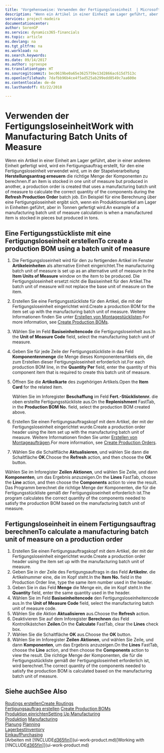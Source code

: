 ```yaml
---
title: 'Vorgehensweise: Verwenden der Fertigungsloseinheit  | Microsoft Docs'
description: "Wenn ein Artikel in einer Einheit am Lager geführt, aber in einer anderen Einheit gefertigt wird, kann ein Fertigungsauftrag erstellt werden, für den eine Fertigungsloseinheit verwendet wird, um in der Stapelverarbeitung  FA berechnen die richtige Menge der Komponenten zu berechnen. Ein Beispiel für eine Berechnung über eine Fertigungsloseinheit ergibt sich, wenn ein Produktionsartikel am Lager in Einheiten geführt, aber in Tonnen gefertigt wird."
services: project-madeira
documentationcenter: 
author: SorenGP
ms.service: dynamics365-financials
ms.topic: article
ms.devlang: na
ms.tgt_pltfrm: na
ms.workload: na
ms.search.keywords: 
ms.date: 09/14/2017
ms.author: sgroespe
ms.translationtype: HT
ms.sourcegitcommit: bec0619be0a65e3625759e13d2866ac615d7513c
ms.openlocfilehash: 7dafbb96b4ce4f5ad525ab299edd8549c7aa600e
ms.contentlocale: de-de
ms.lasthandoff: 03/22/2018

---
```

# <a name="work-with-manufacturing-batch-units-of-measure"></a><span data-ttu-id="4dc91-104">Verwenden der Fertigungsloseinheit</span><span class="sxs-lookup"><span data-stu-id="4dc91-104">Work with Manufacturing Batch Units of Measure</span></span>
<span data-ttu-id="4dc91-105">Wenn ein Artikel in einer Einheit am Lager geführt, aber in einer anderen Einheit gefertigt wird, wird ein Fertigungsauftrag erstellt, für den eine Fertigungsloseinheit verwendet wird, um in der Stapelverarbeitung **Herstellungsantrag erneuern** die richtige Menge der Komponenten zu berechnen.</span><span class="sxs-lookup"><span data-stu-id="4dc91-105">If an item is stocked in one unit of measure but produced in another, a production order is created that uses a manufacturing batch unit of measure to calculate the correct quantity of the components during the **Refresh Production Order** batch job.</span></span> <span data-ttu-id="4dc91-106">Ein Beispiel für eine Berechnung über eine Fertigungsloseinheit ergibt sich, wenn ein Produktionsartikel am Lager in Einheiten geführt, aber in Tonnen gefertigt wird.</span><span class="sxs-lookup"><span data-stu-id="4dc91-106">An example of a manufacturing batch unit of measure calculation is when a manufactured item is stocked in pieces but produced in tons.</span></span>  

## <a name="to-create-a-production-bom-using-a-batch-unit-of-measure"></a><span data-ttu-id="4dc91-107">Eine Fertigungsstückliste mit eine Fertigungsloseinheit erstellen</span><span class="sxs-lookup"><span data-stu-id="4dc91-107">To create a production BOM using a batch unit of measure</span></span>  
1.  <span data-ttu-id="4dc91-108">Die Fertigungsloseinheit wird für den zu fertigenden Artikel im Fenster **Artikeleinheiten** als alternative Einheit eingerichtet.</span><span class="sxs-lookup"><span data-stu-id="4dc91-108">The manufacturing batch unit of measure is set up as an alternative unit of measure in the **Item Units of Measure** window on the item to be produced.</span></span> <span data-ttu-id="4dc91-109">Die Fertigungsloseinheit ersetzt nicht die Basiseinheit für den Artikel.</span><span class="sxs-lookup"><span data-stu-id="4dc91-109">The batch unit of measure will not replace the base unit of measure on the item.</span></span>  
2.  <span data-ttu-id="4dc91-110">Erstellen Sie eine Fertigungsstückliste für den Artikel, die mit der Fertigungsloseinheit eingerichtet wird.</span><span class="sxs-lookup"><span data-stu-id="4dc91-110">Create a production BOM for the item set up with the manufacturing batch unit of measure.</span></span> <span data-ttu-id="4dc91-111">Weitere Informationen finden Sie unter [Erstellen von Montagestücklisten](production-how-to-create-production-boms.md).</span><span class="sxs-lookup"><span data-stu-id="4dc91-111">For more information, see [Create Production BOMs](production-how-to-create-production-boms.md).</span></span>  
3.  <span data-ttu-id="4dc91-112">Wählen Sie im Feld **Basiseinheitencode** die Fertigungsloseinheit aus.</span><span class="sxs-lookup"><span data-stu-id="4dc91-112">In the **Unit of Measure Code** field, select the manufacturing batch unit of measure.</span></span>  
4.  <span data-ttu-id="4dc91-113">Geben Sie für jede Zeile der Fertigungsstückliste in das Feld **Komponentenmenge** die Menge dieses Komponentenartikels ein, die zum Erstellen dieser Fertigungsloseinheit erforderlich ist.</span><span class="sxs-lookup"><span data-stu-id="4dc91-113">For each production BOM line, in the **Quantity Per** field, enter the quantity of this component item that is required to create this batch unit of measure.</span></span>  
5.  <span data-ttu-id="4dc91-114">Öffnen Sie die  **Artikelkarte** des zugehörigen Artikels.</span><span class="sxs-lookup"><span data-stu-id="4dc91-114">Open the **Item Card** for the related item.</span></span>  

    <span data-ttu-id="4dc91-115">Wählen Sie im Inforegister **Beschaffung** im Feld **Fert.-Stücklistennr.** die oben erstellte Fertigungsstückliste aus.</span><span class="sxs-lookup"><span data-stu-id="4dc91-115">On the **Replenishment** FastTab, in the **Production BOM No.** field, select the production BOM created above.</span></span>  
6.  <span data-ttu-id="4dc91-116">Erstellen Sie einen Fertigungsauftragskopf mit dem Artikel, der mit der Fertigungsloseinheit eingerichtet wurde.</span><span class="sxs-lookup"><span data-stu-id="4dc91-116">Create a production order header using the item set up with the manufacturing batch unit of measure.</span></span> <span data-ttu-id="4dc91-117">Weitere Informationen finden Sie unter [Erstellen von Montageaufträgen](production-how-to-create-production-orders.md).</span><span class="sxs-lookup"><span data-stu-id="4dc91-117">For more information, see [Create Production Orders](production-how-to-create-production-orders.md).</span></span>  
7.  <span data-ttu-id="4dc91-118">Wählen Sie die Schaltfläche **Aktualisieren**, und wählen Sie dann die Schaltfläche **OK**.</span><span class="sxs-lookup"><span data-stu-id="4dc91-118">Choose the **Refresh** action, and then choose  the **OK** button.</span></span>  

<span data-ttu-id="4dc91-119">Wählen Sie im Inforegister **Zeilen** **Aktionen**, und wählen Sie Zeile, und dann **Komponenten**, um das Ergebnis anzuzeigen.</span><span class="sxs-lookup"><span data-stu-id="4dc91-119">On the **Lines** FastTab, choose the **Line** action, and then choose the **Components** action to view the result.</span></span> <span data-ttu-id="4dc91-120">Das Programm berechnet die richtige Menge der Komponenten, die für die Fertigungsstückliste gemäß der Fertigungsloseinheit erforderlich ist.</span><span class="sxs-lookup"><span data-stu-id="4dc91-120">The program calculates the correct quantity of the components needed to satisfy the production BOM based on the manufacturing batch unit of measure.</span></span>  

## <a name="to-calculate-a-manufacturing-batch-unit-of-measure-on-a-production-order"></a><span data-ttu-id="4dc91-121">Fertigungsloseinheit in einem Fertigungsauftrag berechnen</span><span class="sxs-lookup"><span data-stu-id="4dc91-121">To calculate a manufacturing batch unit of measure on a production order</span></span>  
1.  <span data-ttu-id="4dc91-122">Erstellen Sie einen Fertigungsauftragskopf mit dem Artikel, der mit der Fertigungsloseinheit eingerichtet wurde.</span><span class="sxs-lookup"><span data-stu-id="4dc91-122">Create a production order header using the item set up with the manufacturing batch unit of measure.</span></span>  
2.  <span data-ttu-id="4dc91-123">Geben Sie in der Zeile des Fertigungsauftrags in das Feld **Artikelnr.** die Artikelnummer eine, die im Kopf steht.</span><span class="sxs-lookup"><span data-stu-id="4dc91-123">In the **Item No.** field in the Production Order line, type the same item number used in the header.</span></span>  
3.  <span data-ttu-id="4dc91-124">Geben Sie in das Feld **Menge** die Menge ein, die im Kopf steht.</span><span class="sxs-lookup"><span data-stu-id="4dc91-124">In the **Quantity** field, enter the same quantity used in the header.</span></span>  
4.  <span data-ttu-id="4dc91-125">Wählen Sie im Feld **Basiseinheitencode** den Fertigungsloseinheitencode aus.</span><span class="sxs-lookup"><span data-stu-id="4dc91-125">In the **Unit of Measure Code** field, select the manufacturing batch unit of measure code.</span></span>  
5.  <span data-ttu-id="4dc91-126">Wählen Sie die Aktion **Aktualisieren** aus.</span><span class="sxs-lookup"><span data-stu-id="4dc91-126">Choose the **Refresh** action.</span></span>
6.  <span data-ttu-id="4dc91-127">Deaktivieren Sie auf dem Inforegister **Berechnen** das Feld Kontrollkästchen **Zeilen**.</span><span class="sxs-lookup"><span data-stu-id="4dc91-127">On the **Calculate** FastTab, clear the **Lines** check box.</span></span>  
7.  <span data-ttu-id="4dc91-128">Wählen Sie die Schaltfläche **OK** aus.</span><span class="sxs-lookup"><span data-stu-id="4dc91-128">Choose the **OK** button.</span></span>  
8.  <span data-ttu-id="4dc91-129">Wählen Sie im Inforegister **Zeilen** **Aktionen**, und wählen Sie Zeile, und dann **Komponenten**, um das Ergebnis anzuzeigen.</span><span class="sxs-lookup"><span data-stu-id="4dc91-129">On the **Lines** FastTab, choose the **Line** action, and then choose the **Components** action to view the result.</span></span> <span data-ttu-id="4dc91-130">Die richtige Menge der Komponenten, die für die Fertigungsstückliste gemäß der Fertigungsloseinheit erforderlich ist, wird berechnet.</span><span class="sxs-lookup"><span data-stu-id="4dc91-130">The correct quantity of the components needed to satisfy the production BOM is calculated based on the manufacturing batch unit of measure.</span></span>  

## <a name="see-also"></a><span data-ttu-id="4dc91-131">Siehe auch</span><span class="sxs-lookup"><span data-stu-id="4dc91-131">See Also</span></span>  
[<span data-ttu-id="4dc91-132">Routings erstellen</span><span class="sxs-lookup"><span data-stu-id="4dc91-132">Create Routings</span></span>](production-how-to-create-routings.md)  
<span data-ttu-id="4dc91-133">[Fertigungsauftrag erstellen](production-how-to-create-production-boms.md)   </span><span class="sxs-lookup"><span data-stu-id="4dc91-133">[Create Production BOMs](production-how-to-create-production-boms.md)   </span></span>  
[<span data-ttu-id="4dc91-134">Produktion einrichten</span><span class="sxs-lookup"><span data-stu-id="4dc91-134">Setting Up Manufacturing</span></span>](production-configure-production-processes.md)  
<span data-ttu-id="4dc91-135">[Produktion](production-manage-manufacturing.md)  </span><span class="sxs-lookup"><span data-stu-id="4dc91-135">[Manufacturing](production-manage-manufacturing.md)  </span></span>  
<span data-ttu-id="4dc91-136">[Planung](production-planning.md) </span><span class="sxs-lookup"><span data-stu-id="4dc91-136">[Planning](production-planning.md) </span></span>  
[<span data-ttu-id="4dc91-137">Lagerbest</span><span class="sxs-lookup"><span data-stu-id="4dc91-137">Inventory</span></span>](inventory-manage-inventory.md)  
[<span data-ttu-id="4dc91-138">Einkauf</span><span class="sxs-lookup"><span data-stu-id="4dc91-138">Purchasing</span></span>](purchasing-manage-purchasing.md)  
<span data-ttu-id="4dc91-139">[Arbeiten mit [!INCLUDE[d365fin](includes/d365fin_md.md)]](ui-work-product.md)</span><span class="sxs-lookup"><span data-stu-id="4dc91-139">[Working with [!INCLUDE[d365fin](includes/d365fin_md.md)]](ui-work-product.md)</span></span>  

